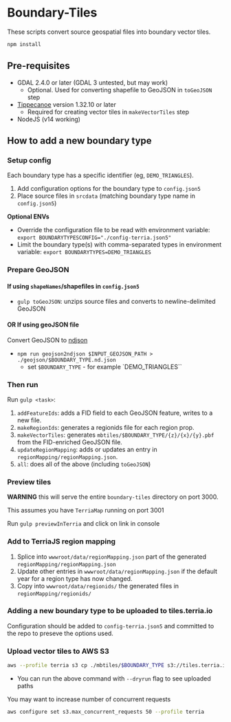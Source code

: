 # Boundary-Tiles

These scripts convert source geospatial files into boundary vector tiles.

```bash
npm install
```

## Pre-requisites

- GDAL 2.4.0 or later (GDAL 3 untested, but may work)
  - Optional. Used for converting shapefile to GeoJSON in `toGeoJSON` step
- [Tippecanoe](https://github.com/mapbox/tippecanoe) version 1.32.10 or later
  - Required for creating vector tiles in `makeVectorTiles` step
- NodeJS (v14 working)

## How to add a new boundary type

### Setup config

Each boundary type has a specific identifier (eg, `DEMO_TRIANGLES`).

1. Add configuration options for the boundary type to `config.json5`
2. Place source files in `srcdata` (matching boundary type name in `config.json5`)

**Optional ENVs**

- Override the configuration file to be read with environment variable:
  `export BOUNDARYTYPESCONFIG="./config-terria.json5"`
- Limit the boundary type(s) with comma-separated types in environment variable:
  `export BOUNDARYTYPES=DEMO_TRIANGLES`

### Prepare GeoJSON

#### If using `shapeNames`/shapefiles in `config.json5`

- `gulp toGeoJSON`: unzips source files and converts to newline-delimited GeoJSON

#### OR If using geoJSON file

Convert GeoJSON to [ndjson](http://ndjson.org/)

- `npm run geojson2ndjson $INPUT_GEOJSON_PATH > ./geojson/$BOUNDARY_TYPE.nd.json`
  - set `$BOUNDARY_TYPE` - for example `DEMO_TRIANGLES``

### Then run

Run `gulp <task>`:

1. `addFeatureIds`: adds a FID field to each GeoJSON feature, writes to a new file.
2. `makeRegionIds`: generates a regionids file for each region prop.
3. `makeVectorTiles`: generates `mbtiles/$BOUNDARY_TYPE/{z}/{x}/{y}.pbf` from the FID-enriched GeoJSON file.
4. `updateRegionMapping`: adds or updates an entry in `regionMapping/regionMapping.json`.
5. `all`: does all of the above (including `toGeoJSON`)

### Preview tiles

**WARNING** this will serve the entire `boundary-tiles` directory on port 3000.

This assumes you have `TerriaMap` running on port 3001

Run `gulp previewInTerria` and click on link in console

### Add to TerriaJS region mapping

1. Splice into `wwwroot/data/regionMapping.json` part of the generated `regionMapping/regionMapping.json`
2. Update other entries in `wwwroot/data/regionMapping.json` if the default year for a region type has now changed.
3. Copy into `wwwroot/data/regionids/` the generated files in `regionMapping/regionids/`

### Adding a new boundary type to be uploaded to tiles.terria.io

Configuration should be added to `config-terria.json5` and committed to the repo to preseve the options used.

### Upload vector tiles to AWS S3

```bash
aws --profile terria s3 cp ./mbtiles/$BOUNDARY_TYPE s3://tiles.terria.io/$BOUNDARY_TYPE --recursive
```

- You can run the above command with `--dryrun` flag to see uploaded paths

You may want to increase number of concurrent requests

```bash
aws configure set s3.max_concurrent_requests 50 --profile terria
```
